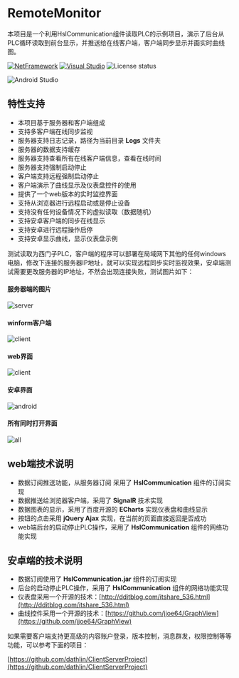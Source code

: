 # RemoteMonitor
本项目是一个利用HslCommunication组件读取PLC的示例项目，演示了后台从PLC循环读取到前台显示，并推送给在线客户端，客户端同步显示并画实时曲线图。

[![NetFramework](https://img.shields.io/badge/Language-C%23%207.0-orange.svg)](https://blogs.msdn.microsoft.com/dotnet/2016/08/24/whats-new-in-csharp-7-0/) [![Visual Studio](https://img.shields.io/badge/Visual%20Studio-2019-red.svg)](https://www.visualstudio.com/zh-hans/) ![License status](https://img.shields.io/badge/License-MIT-yellow.svg)

![Android Studio](https://img.shields.io/badge/Android%20Studio-3.1-red.svg)

## 特性支持
* 本项目基于服务器和客户端组成
* 支持多客户端在线同步监视
* 服务器支持日志记录，路径为当前目录 **Logs** 文件夹
* 服务器的数据支持缓存
* 服务器支持查看所有在线客户端信息，查看在线时间
* 服务器支持强制启动停止
* 客户端支持远程强制启动停止
* 客户端演示了曲线显示及仪表盘控件的使用
* 提供了一个web版本的实时监控界面
* 支持从浏览器进行远程启动或是停止设备
* 支持没有任何设备情况下的虚拟读取（数据随机）
* 支持安卓客户端的同步在线显示
* 支持安卓进行远程操作启停
* 支持安卓显示曲线，显示仪表盘示例

测试读取为西门子PLC，客户端的程序可以部署在局域网下其他的任何windows电脑，修改下连接的服务器IP地址，就可以实现远程同步实时监视效果，安卓端测试需要更改服务器的IP地址，不然会出现连接失败，测试图片如下：

#### 服务器端的图片
![server](https://github.com/dathlin/RemoteMonitor/raw/master/img/server1.png)

#### winform客户端
![client](https://github.com/dathlin/RemoteMonitor/raw/master/img/Client1.png)

#### web界面
![client](https://github.com/dathlin/RemoteMonitor/raw/master/img/web.png)

#### 安卓界面
![android](https://github.com/dathlin/RemoteMonitor/raw/master/img/android.png)

#### 所有同时打开界面
![all](https://github.com/dathlin/RemoteMonitor/raw/master/img/all.png)


## web端技术说明
* 数据订阅推送功能，从服务器订阅 采用了 **HslCommunication** 组件的订阅实现
* 数据推送给浏览器客户端，采用了 **SignalR** 技术实现
* 数据图表的显示，采用了百度开源的 **ECharts** 实现仪表盘和曲线显示
* 按钮的点击采用 **jQuery Ajax** 实现，在当前的页面直接返回是否成功
* web端后台的启动停止PLC操作，采用了 **HslCommunication** 组件的网络功能实现

## 安卓端的技术说明
* 数据订阅使用了 **HslCommunication.jar** 组件的订阅实现
* 后台的启动停止PLC操作，采用了 **HslCommunication** 组件的网络功能实现
* 仪表盘采用一个开源的技术：[http://dditblog.com/itshare_536.html](http://dditblog.com/itshare_536.html)
* 曲线控件采用一个开源的技术：[https://github.com/jjoe64/GraphView](https://github.com/jjoe64/GraphView)

如果需要客户端支持更高级的内容账户登录，版本控制，消息群发，权限控制等等功能，可以参考下面的项目：

[https://github.com/dathlin/ClientServerProject](https://github.com/dathlin/ClientServerProject)